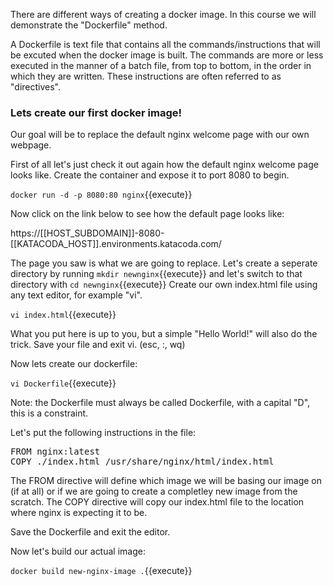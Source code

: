 There are different ways of creating a docker image. In this course we will demonstrate the "Dockerfile" method.


 A Dockerfile is text file that contains all the commands/instructions that will be excuted when the docker image is built.
 The commands are more or less executed in the manner of a batch file, from top to bottom, in the order in which they are written.
 These instructions are often referred to as "directives".
 
 
 
 <h3>Lets create our first docker image!</h3>
 Our goal will be to replace the default nginx welcome page with our own webpage.
 
 First of all let's just check it out again how the default nginx welcome page looks like.
 Create the container and expose it to port 8080 to begin.
 
 `docker run -d -p 8080:80 nginx`{{execute}}
 
 Now click on the link below to see how the default page looks like:
 
 https://[[HOST_SUBDOMAIN]]-8080-[[KATACODA_HOST]].environments.katacoda.com/
 
  
The page you saw is what we are going to replace. 
Let's create a seperate directory by running `mkdir newnginx`{{execute}} and let's switch to that directory with `cd newnginx`{{execute}}
Create our own index.html file using any text editor, for example "vi".

`vi index.html`{{execute}}

What you put here is up to you, but a simple "Hello World!" will also do the trick.
Save your file and exit vi. (esc, :, wq)

Now lets create our dockerfile:

`vi Dockerfile`{{execute}}

Note: the Dockerfile must always be called Dockerfile, with a capital "D", this is a constraint.

Let's put the following instructions in the file:

<pre>
FROM nginx:latest
COPY ./index.html /usr/share/nginx/html/index.html
</pre>

The FROM directive will define which image we will be basing our image on (if at all) or if we are going to create a completley new image from the scratch.
The COPY directive will copy our index.html file to the location where nginx is expecting it to be.

Save the Dockerfile and exit the editor.

Now let's build our actual image:

`docker build new-nginx-image .`{{execute}}










 
 
 
 
 